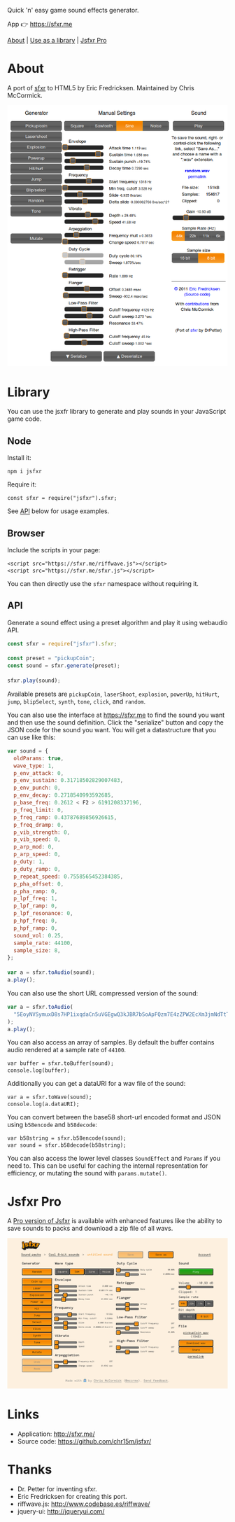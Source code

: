 Quick 'n' easy game sound effects generator.

App 👉 https://sfxr.me

[About](#about) | [Use as a library](#library) | [Jsfxr Pro](#jsfxr-pro)

# About

A port of [sfxr](http://www.drpetter.se/project_sfxr.html) to HTML5 by Eric Fredricksen.
Maintained by Chris McCormick.

![jsfxr screenshot](screenshot.png)

# Library

You can use the jsxfr library to generate and play sounds in your JavaScript game code.

## Node

Install it:

```
npm i jsfxr
```

Require it:

```
const sfxr = require("jsfxr").sfxr;
```

See [API](#API) below for usage examples.

## Browser

Include the scripts in your page:

```
<script src="https://sfxr.me/riffwave.js"></script>
<script src="https://sfxr.me/sfxr.js"></script>
```

You can then directly use the `sfxr` namespace without requiring it.

## API

Generate a sound effect using a preset algorithm and play it using webaudio API.

```javascript
const sfxr = require("jsfxr").sfxr;

const preset = "pickupCoin";
const sound = sfxr.generate(preset);

sfxr.play(sound);
```

Available presets are `pickupCoin`, `laserShoot`, `explosion`, `powerUp`, `hitHurt`, `jump`, `blipSelect`, `synth`, `tone`, `click`, and `random`.

You can also use the interface at https://sfxr.me to find the sound you want and then use the sound definition.
Click the "serialize" button and copy the JSON code for the sound you want.
You will get a datastructure that you can use like this:

```javascript
var sound = {
  oldParams: true,
  wave_type: 1,
  p_env_attack: 0,
  p_env_sustain: 0.31718502829007483,
  p_env_punch: 0,
  p_env_decay: 0.2718540993592685,
  p_base_freq: 0.2612 < F2 > 6191208337196,
  p_freq_limit: 0,
  p_freq_ramp: 0.43787689856926615,
  p_freq_dramp: 0,
  p_vib_strength: 0,
  p_vib_speed: 0,
  p_arp_mod: 0,
  p_arp_speed: 0,
  p_duty: 1,
  p_duty_ramp: 0,
  p_repeat_speed: 0.7558565452384385,
  p_pha_offset: 0,
  p_pha_ramp: 0,
  p_lpf_freq: 1,
  p_lpf_ramp: 0,
  p_lpf_resonance: 0,
  p_hpf_freq: 0,
  p_hpf_ramp: 0,
  sound_vol: 0.25,
  sample_rate: 44100,
  sample_size: 8,
};

var a = sfxr.toAudio(sound);
a.play();
```

You can also use the short URL compressed version of the sound:

```javascript
var a = sfxr.toAudio(
  "5EoyNVSymuxD8s7HP1ixqdaCn5uVGEgwQ3kJBR7bSoApFQzm7E4zZPW2EcXm3jmNdTtTPeDuvwjY8z4exqaXz3NGBHRKBx3igYfBBMRBxDALhBSvzkF6VE2Pv",
);
a.play();
```

You can also access an array of samples.
By default the buffer contains audio rendered at a sample rate of `44100`.

```
var buffer = sfxr.toBuffer(sound);
console.log(buffer);
```

Additionally you can get a dataURI for a wav file of the sound:

```
var a = sfxr.toWave(sound);
console.log(a.dataURI);
```

You can convert between the base58 short-url encoded format and JSON using `b58encode` and `b58decode`:

```
var b58string = sfxr.b58encode(sound);
var sound = sfxr.b58decode(b58string);
```

You can also access the lower level classes `SoundEffect` and `Params` if you need to.
This can be useful for caching the internal representation for efficiency, or mutating the sound with `params.mutate()`.

# Jsfxr Pro

A [Pro version of Jsfxr](https://pro.sfxr.me/) is available with enhanced features like the ability to save sounds to packs and download a zip file of all wavs.

[![Jsfxr Pro Screenshot](./jsfxr-pro-screenshot.png)](https://pro.sfxr.me)

# Links

- Application: http://sfxr.me/
- Source code: https://github.com/chr15m/jsfxr/

# Thanks

- Dr. Petter for inventing sfxr.
- Eric Fredricksen for creating this port.
- riffwave.js: http://www.codebase.es/riffwave/
- jquery-ui: http://jqueryui.com/
